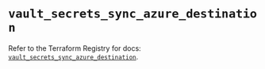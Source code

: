 # `vault_secrets_sync_azure_destination`

Refer to the Terraform Registry for docs: [`vault_secrets_sync_azure_destination`](https://registry.terraform.io/providers/hashicorp/vault/4.0.0/docs/resources/secrets_sync_azure_destination).
